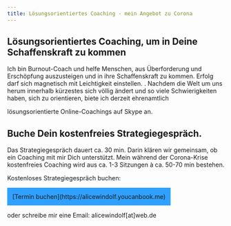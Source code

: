```yaml
--- 
title: Lösungsorientiertes Coaching - mein Angebot zu Corona
---
```


## Lösungsorientiertes Coaching, um in Deine Schaffenskraft zu kommen
Ich bin Burnout-Coach und helfe Menschen, aus Überforderung und Erschöpfung auszusteigen und in ihre Schaffenskraft zu kommen. Erfolg darf sich magnetisch mit Leichtigkeit einstellen. 
. 
Nachdem die Welt um uns herum innerhalb kürzestes sich völlig ändert und so viele Schwierigkeiten haben, sich zu orientieren, biete ich derzeit ehrenamtlich 

lösungsorientierte Online-Coachings auf Skype an. 

## Buche Dein kostenfreies Strategiegespräch. 
Das Strategiegespräch dauert ca. 30 min. Darin klären wir gemeinsam, ob ein Coaching mit mir Dich unterstützt. Mein während der Corona-Krise kostenfreies Coaching wird aus ca. 1-3 Sitzungen à ca. 50-70 min bestehen. 

Kostenloses Strategiegespräch buchen: 

<span style='display:inline-block;padding:12px;background:#30A0ff'>
[Termin buchen](https://alicewindolf.youcanbook.me)
</span>

oder schreibe mir eine Email: alicewindolf[at]web.de 
